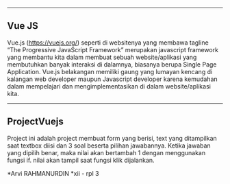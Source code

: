 ------
Vue JS
------

Vue.js (https://vuejs.org/) seperti di websitenya yang membawa tagline “The Progressive JavaScript Framework” merupakan javascript framework yang membantu kita dalam membuat sebuah website/aplikasi yang membutuhkan banyak interaksi di dalamnya, biasanya berupa Single Page Application. Vue.js belakangan memiliki gaung yang lumayan kencang di kalangan web developer maupun Javascript developer karena kemudahan dalam mempelajari dan mengimplementasikan di dalam website/aplikasi kita.

------------
ProjectVuejs
------------
Project ini adalah project membuat form yang berisi, text yang ditampilkan saat textbox diisi dan 3 soal beserta pilihan jawabannya. Ketika jawaban yang dipilih benar, maka nilai akan bertambah 1 dengan menggunakan fungsi if. nilai akan tampil saat fungsi klik dijalankan.



*Arvi RAHMANURDIN
*xii - rpl 3
